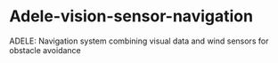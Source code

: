 # Adele-vision-sensor-navigation
ADELE: Navigation system combining visual data and wind sensors for obstacle avoidance
